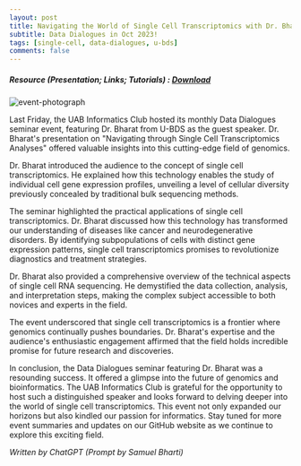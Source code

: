 ```yaml
---
layout: post
title: Navigating the World of Single Cell Transcriptomics with Dr. Bharat
subtitle: Data Dialogues in Oct 2023!
tags: [single-cell, data-dialogues, u-bds]
comments: false
---
```

##### Resource (Presentation; Links; Tutorials) : <a href="https://drive.google.com/file/d/1QWnuZJMPFYtbTptkSQLNh0W7l1PPQWx5/view?usp=drive_link" target="_blank">Download</a><br>

![event-photograph](https://drive.google.com/uc?export=view&id=16xI6tpvoKRjGp6tsR3ftZhQ_aXn6q9OG)

Last Friday, the UAB Informatics Club hosted its monthly Data Dialogues seminar event, featuring Dr. Bharat from U-BDS as the guest speaker. Dr. Bharat's presentation on "Navigating through Single Cell Transcriptomics Analyses" offered valuable insights into this cutting-edge field of genomics.

Dr. Bharat introduced the audience to the concept of single cell transcriptomics. He explained how this technology enables the study of individual cell gene expression profiles, unveiling a level of cellular diversity previously concealed by traditional bulk sequencing methods.

The seminar highlighted the practical applications of single cell transcriptomics. Dr. Bharat discussed how this technology has transformed our understanding of diseases like cancer and neurodegenerative disorders. By identifying subpopulations of cells with distinct gene expression patterns, single cell transcriptomics promises to revolutionize diagnostics and treatment strategies.

Dr. Bharat also provided a comprehensive overview of the technical aspects of single cell RNA sequencing. He demystified the data collection, analysis, and interpretation steps, making the complex subject accessible to both novices and experts in the field.

The event underscored that single cell transcriptomics is a frontier where genomics continually pushes boundaries. Dr. Bharat's expertise and the audience's enthusiastic engagement affirmed that the field holds incredible promise for future research and discoveries.

In conclusion, the Data Dialogues seminar featuring Dr. Bharat was a resounding success. It offered a glimpse into the future of genomics and bioinformatics. The UAB Informatics Club is grateful for the opportunity to host such a distinguished speaker and looks forward to delving deeper into the world of single cell transcriptomics. This event not only expanded our horizons but also kindled our passion for informatics. Stay tuned for more event summaries and updates on our GitHub website as we continue to explore this exciting field.


_Written by ChatGPT (Prompt by Samuel Bharti)_

